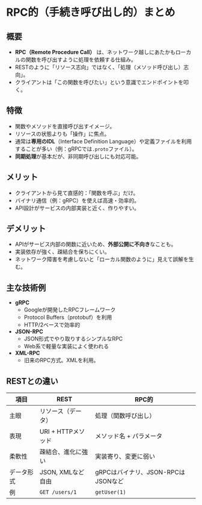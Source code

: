 # RPC的（手続き呼び出し的）まとめ

## 概要

- **RPC（Remote Procedure Call）** は、ネットワーク越しにあたかもローカルの関数を呼び出すように処理を依頼する仕組み。
- RESTのように「リソース志向」ではなく、「処理（メソッド呼び出し）志向」。
- クライアントは「この関数を呼びたい」という意識でエンドポイントを叩く。

## 特徴

- 関数やメソッドを直接呼び出すイメージ。
- リソースの状態よりも「操作」に焦点。
- 通常は**専用のIDL**（Interface Definition Language）や定義ファイルを利用することが多い（例：gRPCでは`.proto`ファイル）。
- **同期処理**が基本だが、非同期呼び出しにも対応可能。

## メリット

- クライアントから見て直感的：「関数を呼ぶ」だけ。
- バイナリ通信（例：gRPC）を使えば高速・効率的。
- API設計がサービスの内部実装と近く、作りやすい。

## デメリット

- APIがサービス内部の関数に近いため、**外部公開に不向き**なことも。
- 実装依存が強く、疎結合を保ちにくい。
- ネットワーク障害を考慮しないと「ローカル関数のように」見えて誤解を生む。

## 主な技術例

- **gRPC**
  - Googleが開発したRPCフレームワーク
  - Protocol Buffers（protobuf）を利用
  - HTTP/2ベースで効率的
- **JSON-RPC**
  - JSON形式でやり取りするシンプルなRPC
  - Web系で軽量な実装によく使われる
- **XML-RPC**
  - 旧来のRPC方式。XMLを利用。

## RESTとの違い

| 項目       | REST               | RPC的                              |
| ---------- | ------------------ | ---------------------------------- |
| 主眼       | リソース（データ） | 処理（関数呼び出し）               |
| 表現       | URI + HTTPメソッド | メソッド名 + パラメータ            |
| 柔軟性     | 疎結合、進化に強い | 実装寄り、変更に弱い               |
| データ形式 | JSON, XMLなど自由  | gRPCはバイナリ、JSON-RPCはJSONなど |
| 例         | `GET /users/1`     | `getUser(1)`                       |
